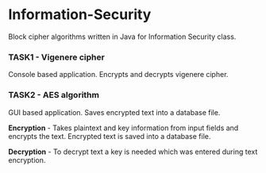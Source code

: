 # Information-Security
Block cipher algorithms written in Java for Information Security class.

### TASK1 - Vigenere cipher
Console based application. Encrypts and decrypts vigenere cipher. 

### TASK2 - AES algorithm
GUI based application. Saves encrypted text into a database file. 

**Encryption** - Takes plaintext and key information from input fields and encrypts the text. Encrypted text is saved into a database file.

**Decryption** - To decrypt text a key is needed which was entered during text encryption.
